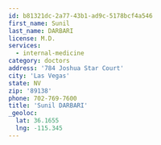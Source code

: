 ```yaml
---
id: b81321dc-2a77-43b1-ad9c-5178bcf4a546
first_name: Sunil
last_name: DARBARI
license: M.D.
services:
  - internal-medicine
category: doctors
address: '784 Joshua Star Court'
city: 'Las Vegas'
state: NV
zip: '89138'
phone: 702-769-7600
title: 'Sunil DARBARI'
_geoloc:
  lat: 36.1655
  lng: -115.345
---
```


